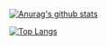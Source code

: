 

<!--
**Tomyail/Tomyail** is a ✨ _special_ ✨ repository because its `README.md` (this file) appears on your GitHub profile.

Here are some ideas to get you started:

- 🔭 I’m currently working on ...
- 🌱 I’m currently learning ...
- 👯 I’m looking to collaborate on ...
- 🤔 I’m looking for help with ...
- 💬 Ask me about ...
- 📫 How to reach me: ...
- 😄 Pronouns: ...
- ⚡ Fun fact: ...
-->


[![Anurag's github stats](https://github-readme-stats.vercel.app/api?username=Tomyail)](https://github.com/anuraghazra/github-readme-stats)

[![Top Langs](https://github-readme-stats.vercel.app/api/top-langs/?username=Tomyail&layout=compact)](https://github.com/anuraghazra/github-readme-stats)
